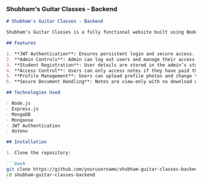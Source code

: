 
### Shubham's Guitar Classes - Backend

```markdown
# Shubham's Guitar Classes - Backend

Shubham's Guitar Classes is a fully functional website built using Node.js, Express.js, and MongoDB for the backend. The backend handles user authentication, data storage, and communication with the frontend.

## Features

1. **JWT Authentication**: Ensures persistent login and secure access.
2. **Admin Controls**: Admin can log out users and manage their access.
3. **Student Registration**: User details are stored in the admin’s students table upon sign-up.
4. **Access Control**: Users can only access notes if they have paid the fees.
5. **Profile Management**: Users can upload profile photos and change their passwords.
6. **Secure Document Handling**: Notes are view-only with no download option.

## Technologies Used

- Node.js
- Express.js
- MongoDB
- Mongoose
- JWT Authentication
- dotenv

## Installation

1. Clone the repository:

```bash
git clone https://github.com/yourusername/shubham-guitar-classes-backend.git
cd shubham-guitar-classes-backend
